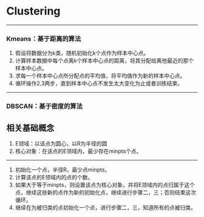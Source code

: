 # Clustering
----

### Kmeans：基于距离的算法
1. 假设将数据分为k类，随机初始化k个点作为样本中心点。
2. 计算样本数据中每个点离k个样本中心点的距离，将其分配给离他最近的那个样本中心点。
3. 求每一个样本中心点所分配点的平均值，将平均值作为新的样本中心点。
4. 循环操作2,3两步，直到样本中心点不发生太大变化为止或者训练结束。
----
### DBSCAN：基于密度的算法
相关基础概念
---
1. E领域：以该点为圆心，以R为半径的圆
2. 核心对象：在该点的E领域内，最少存在minpts个点。
---
1. 初始化一个点，半径R，最少点minpts。
2. 计算该点的E领域内的点的个数。
3. 如果大于等于minpts，则设置该点为核心对象，并将E领域内的点归属于这个点，继续这些新的点作为新的初始化点，继续进行步骤二，三；否则结束这次循环。
4. 继续在为被归类的点初始化一个点，进行步骤二，三，知道所有的点被归类。
